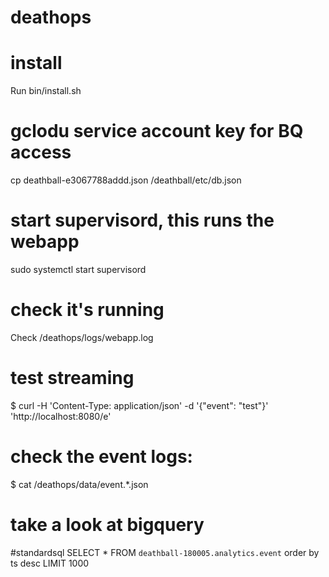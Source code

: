 # deathops

# install
Run bin/install.sh

# gclodu service account key for BQ access
cp deathball-e3067788addd.json /deathball/etc/db.json

# start supervisord, this runs the webapp
sudo systemctl start supervisord

# check it's running
Check /deathops/logs/webapp.log

# test streaming
$ curl -H 'Content-Type: application/json' -d '{"event": "test"}' 'http://localhost:8080/e'

# check the event logs:
$ cat /deathops/data/event.*.json

# take a look at bigquery
#standardsql
SELECT * FROM `deathball-180005.analytics.event`
order by ts desc
LIMIT 1000
